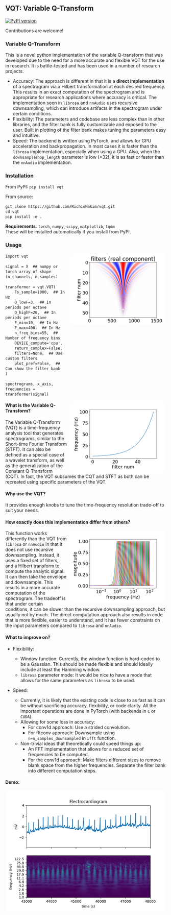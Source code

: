 ## VQT: Variable Q-Transform
[![PyPI
version](https://badge.fury.io/py/vqt.svg)](https://badge.fury.io/py/vqt)

Contributions are welcome!

### Variable Q-Transform

This is a novel python implementation of the variable Q-transform that was
developed due to the need for a more accurate and flexible VQT for the use in
research. It is battle-tested and has been used in a number of research
projects. <br>
- Accuracy: The approach is different in that it is a **direct implementation**
of a spectrogram  via a Hilbert transformation at each desired frequency. This
results in an exact computation of the spectrogram and is appropriate for
research applications where accuracy is critical. The implementation seen in
`librosa` and `nnAudio` uses recursive downsampling, which can introduce
artifacts in the spectrogram under certain conditions.
- Flexibility: The parameters and codebase are less complex than in other
libraries, and the filter bank is fully customizable and exposed to the user.
Built in plotting of the filter bank makes tuning the parameters easy and
intuitive.
- Speed: The backend is written using PyTorch, and allows for GPU acceleration
and backpropagation. In most cases it is faster than the `librosa`
implementation, especially when using a GPU. Also, when the
`downsample`/`hop_length` parameter is low (<32), it is as fast or faster than
the `nnAudio` implementation.


### Installation
From PyPI: `pip install vqt`

From source:
```
git clone https://github.com/RichieHakim/vqt.git
cd vqt
pip install -e .
```

**Requirements**: `torch`, `numpy`, `scipy`, `matplotlib`, `tqdm` <br>
These will be installed automatically if you install from PyPI.
  
### Usage
<img src="docs/media/filter_bank.png" alt="filter_bank" width="300"
align="right"  style="margin-left: 10px"/>

```
import vqt

signal = X  ## numpy or torch array of shape (n_channels, n_samples)

transformer = vqt.VQT(
    Fs_sample=1000,  ## In Hz
    Q_lowF=3,  ## In periods per octave
    Q_highF=20,  ## In periods per octave
    F_min=10,  ## In Hz
    F_max=400,  ## In Hz
    n_freq_bins=55,  ## Number of frequency bins
    DEVICE_compute='cpu',
    return_complex=False,
    filters=None,  ## Use custom filters
    plot_pref=False,  ## Can show the filter bank
)

spectrograms, x_axis, frequencies = transformer(signal)
```
<img src="docs/media/freqs.png" alt="freqs" width="300"  align="right"
style="margin-left: 10px"/>

#### What is the Variable Q-Transform?

The Variable Q-Transform (VQT) is a time-frequency analysis tool that generates
spectrograms, similar to the Short-time Fourier Transform (STFT). It can also be
defined as a special case of a wavelet transform, as well as the generalization
of the Constant Q-Transform (CQT). In fact, the VQT subsumes the CQT and STFT as
both can be recreated using specific parameters of the VQT.

#### Why use the VQT?

It provides enough knobs to tune the time-frequency resolution trade-off to suit
your needs.

#### How exactly does this implementation differ from others?
<img src="docs/media/freq_response.png" alt="freq_response" width="300"
align="right"  style="margin-left: 10px"/>

This function works differently than the VQT from `librosa` or `nnAudio` in that
it does not use recursive downsampling. Instead, it uses a fixed set of filters,
and a Hilbert transform to compute the analytic signal. It can then take the
envelope and downsample. This results in a more accurate computation of the
spectrogram. The tradeoff is that under certain conditions, it can be slower
than the recursive downsampling approach, but usually not by much. The direct
computation approach also results in code that is more flexible, easier to
understand, and it has fewer constraints on the input parameters compared to
`librosa` and `nnAudio`.

#### What to improve on?

- Flexibility:
  - Window function: Currently, the window function is hard-coded to be a
    Gaussian. This should be made flexible and should ideally include at least
    the Hamming window.
  - `librosa` parameter mode: It would be nice to have a mode that allows for
    the same parameters as `librosa` to be used.
  
- Speed:
  - Currently, it is likely that the existing code is close to as fast as it can
    be without sacrificing accuracy, flexibility, or code clarity. All the
    important operations are done in PyTorch (with backends in `C` or `CUDA`).
  - Allowing for some loss in accuracy:
    - For conv1d approach: Use a strided convolution.
    - For fftconv approach: Downsample using `n=n_samples_downsampled` in `ifft`
      function.
  - Non-trivial ideas that theoretically could speed things up:
    - An FFT implementation that allows for a reduced set of frequencies to be
      computed.
    - For the conv1d approach: Make filters different sizes to remove blank
      space from the higher frequencies. Separate the filter bank into different
      computation steps.


#### Demo:
<img src="docs/media/example_ECG.png" alt="ECG" width="500"  align="right"
style="margin-left: 10px"/>

```
import vqt
import numpy as np
import torch
import matplotlib.pyplot as plt
import scipy

data_ecg = scipy.datasets.electrocardiogram()

transformer = vqt.VQT(
    Fs_sample=360,
    Q_lowF=3,
    Q_highF=20,
    F_min=1,
    F_max=180,
    n_freq_bins=55,
    win_size=1501,
    downsample_factor=8,
    padding='same',
    return_complex=False,
    plot_pref=True,
    progressBar=False,
)

specs, xaxis, freqs = transformer(data_ecg)

fig, axs = plt.subplots(nrows=2, ncols=1, sharex=True, )
axs[0].plot(data_ecg)
axs[0].title.set_text('Electrocardiogram')
axs[1].pcolor(xaxis, np.arange(specs[0].shape[0]), specs[0] * (freqs)[:, None])
axs[1].set_yticks(np.arange(specs[0].shape[0])[::5], np.round(freqs[::5], 1));
axs[1].set_xlim([43000, 48000])
axs[0].set_ylabel('mV')
axs[1].set_ylabel('frequency (Hz)')
axs[1].set_xlabel('time (s)')
plt.show()
```